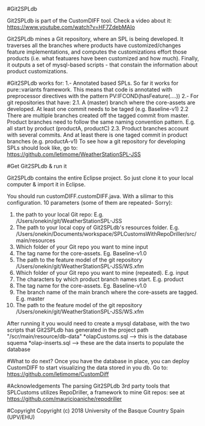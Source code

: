 #Git2SPLdb

Git2SPLdb is part of the CustomDIFF tool. Check a video about it: https://www.youtube.com/watch?v=HF7ZdebMAIo

Git2SPLdb mines a Git repository, where an SPL is  being developed. It traverses all the branches where products have customized/changes feature implementations, and computes the customizations effort those products (i.e. what featuares have been customized and how much). Finally, it outputs  a set of mysql-based scripts - that constain the information about product customizations.

#Git2SPLdb works for:
1.- Annotated based SPLs. So far it works for pure::variants framework. This means that code is annotated with preprocessor directives with the pattern PV:IFCOND(hasFeature(....))
2.- For git repositories that have:
  2.1. A (master) branch where the core-assets are developed. At least one commit needs to be taged (e.g. Baseline-v1)
  2.2 There are multiple branches created off the tagged commit from master. Product branches need to follow the same naming convention pattern. E.g. all start by product (productA, productC)
  2.3. Product branches account with several commits. And at least there is one taged commit in product branches (e.g. productA-v1)
To see how a git repository for developing SPLs should look like, go to: https://github.com/letimome/WeatherStationSPL-JSS

#Get Git2SPLdb & run it

Git2SPLdb contains the entire Eclipse project. So just clone it to your local computer & import it in Eclipse.

You should run customDIFF.customDIFF.java. With a silimar to this configuration. 10 parameters (some of them are repeated- Sorry):

1. the path to your local Git repo: E.g.  /Users/onekin/git/WeatherStationSPL-JSS
2. The path to your local copy of Git2SPLdb's  resources folder. E.g. /Users/onekin/Documents/workspace/SPLCustomsWithRepoDriller/src/main/resources
3. Which folder of your Git repo you want to mine  input
4. The tag name for the core-assets. Eg.  Baseline-v1.0
5. The path to the feature model of the git repository  /Users/onekin/git/WeatherStationSPL-JSS/WS.xfm
6. Which folder of your Git repo you want to mine   (repeated). E.g.  input
7. The characters by which product branch names start.  E.g. product
8. The tag name for the core-assets. Eg.  Baseline-v1.0
9. The branch name of  the main branch where the core-assets are tagged. E.g.  master
10. The path to the feature model of the git repository  /Users/onekin/git/WeatherStationSPL-JSS/WS.xfm 

After running it you would need to create a mysql database, with the two scripts that Git2SPLdb has generated in the project path "/scr/main/resource/db-data"
*olapCustoms.sql --> this is the database squema
*olap-inserts.sql --> these are the data inserts to populate the database

#What to do next?
Once you have the database in place, you can deploy CustomDIFF to start visualizing the data stored in you db. Go to:
https://github.com/letimome/CustomDiff


#Acknowledgements
The parsing Git2SPLdb 3rd party tools that SPLCustoms utilizes
RepoDriller, a framework to mine Git repos: see at https://github.com/mauricioaniche/repodriller 

#Copyright
Copyright (c) 2018 University of the Basque Country Spain (UPV/EHU)
